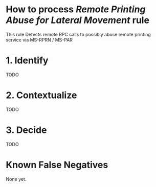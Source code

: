 # How to process *Remote Printing Abuse for Lateral Movement* rule
This rule Detects remote RPC calls to possibly abuse remote printing service via MS-RPRN / MS-PAR

# 1. Identify
TODO

# 2. Contextualize
TODO

# 3. Decide
TODO

# Known False Negatives
None yet.
